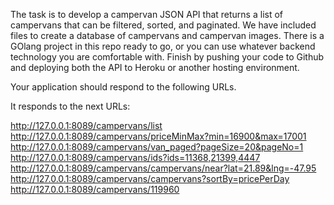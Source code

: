 The task is to develop a campervan JSON API that returns a list of campervans that can be filtered, sorted, and paginated. We have included files to create a database of campervans and campervan images. There is a GOlang project in this repo ready to go, or you can use whatever backend technology you are comfortable with. Finish by pushing your code to Github and deploying both the API to Heroku or another hosting environment.

Your application should respond to the following URLs.

It responds to the next URLs:

http://127.0.0.1:8089/campervans/list
http://127.0.0.1:8089/campervans/priceMinMax?min=16900&max=17001
http://127.0.0.1:8089/campervans/van_paged?pageSize=20&pageNo=1
http://127.0.0.1:8089/campervans/ids?ids=11368,21399,4447
http://127.0.0.1:8089/campervans/campervans/near?lat=21.89&lng=-47.95
http://127.0.0.1:8089/campervans/campervans?sortBy=pricePerDay
http://127.0.0.1:8089/campervans/119960